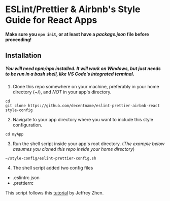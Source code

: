 # ESLint/Prettier & Airbnb's Style Guide for React Apps

**Make sure you `npm init`, or at least have a _package.json_ file before proceeding!**

## Installation
##### You will need _npm/npx_ installed. It will work on Windows, but just needs to be run in a bash shell, like VS Code's integrated terminal. 

1. Clone this repo somewhere on your machine, preferably in your home directory (~/), and _NOT_ in your app's directory.

```
cd
git clone https://github.com/decentname/eslint-prettier-airbnb-react style-config
```

2. Navigate to your app directory where you want to include this style configuration.

```
cd myApp
```

3. Run the shell script inside your app's root directory. (_The example below assumes you cloned this repo inside your home directory_)

```
~/style-config/eslint-prettier-config.sh
```

4. The shell script added two config files

- .eslintrc.json
- .prettierrc

This script follows this [tutorial](https://blog.echobind.com/integrating-prettier-eslint-airbnb-style-guide-in-vscode-47f07b5d7d6a) by Jeffrey Zhen.
